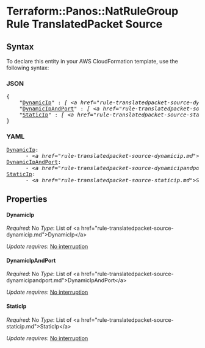 # Terraform::Panos::NatRuleGroup Rule TranslatedPacket Source

## Syntax

To declare this entity in your AWS CloudFormation template, use the following syntax:

### JSON

<pre>
{
    "<a href="#dynamicip" title="DynamicIp">DynamicIp</a>" : <i>[ &lt;a href=&#34;rule-translatedpacket-source-dynamicip.md&#34;&gt;DynamicIp&lt;/a&gt;, ... ]</i>,
    "<a href="#dynamicipandport" title="DynamicIpAndPort">DynamicIpAndPort</a>" : <i>[ &lt;a href=&#34;rule-translatedpacket-source-dynamicipandport.md&#34;&gt;DynamicIpAndPort&lt;/a&gt;, ... ]</i>,
    "<a href="#staticip" title="StaticIp">StaticIp</a>" : <i>[ &lt;a href=&#34;rule-translatedpacket-source-staticip.md&#34;&gt;StaticIp&lt;/a&gt;, ... ]</i>
}
</pre>

### YAML

<pre>
<a href="#dynamicip" title="DynamicIp">DynamicIp</a>: <i>
      - &lt;a href=&#34;rule-translatedpacket-source-dynamicip.md&#34;&gt;DynamicIp&lt;/a&gt;</i>
<a href="#dynamicipandport" title="DynamicIpAndPort">DynamicIpAndPort</a>: <i>
      - &lt;a href=&#34;rule-translatedpacket-source-dynamicipandport.md&#34;&gt;DynamicIpAndPort&lt;/a&gt;</i>
<a href="#staticip" title="StaticIp">StaticIp</a>: <i>
      - &lt;a href=&#34;rule-translatedpacket-source-staticip.md&#34;&gt;StaticIp&lt;/a&gt;</i>
</pre>

## Properties

#### DynamicIp

_Required_: No
_Type_: List of &lt;a href=&#34;rule-translatedpacket-source-dynamicip.md&#34;&gt;DynamicIp&lt;/a&gt;

_Update requires_: [No interruption](https://docs.aws.amazon.com/AWSCloudFormation/latest/UserGuide/using-cfn-updating-stacks-update-behaviors.html#update-no-interrupt)

#### DynamicIpAndPort

_Required_: No
_Type_: List of &lt;a href=&#34;rule-translatedpacket-source-dynamicipandport.md&#34;&gt;DynamicIpAndPort&lt;/a&gt;

_Update requires_: [No interruption](https://docs.aws.amazon.com/AWSCloudFormation/latest/UserGuide/using-cfn-updating-stacks-update-behaviors.html#update-no-interrupt)

#### StaticIp

_Required_: No
_Type_: List of &lt;a href=&#34;rule-translatedpacket-source-staticip.md&#34;&gt;StaticIp&lt;/a&gt;

_Update requires_: [No interruption](https://docs.aws.amazon.com/AWSCloudFormation/latest/UserGuide/using-cfn-updating-stacks-update-behaviors.html#update-no-interrupt)

